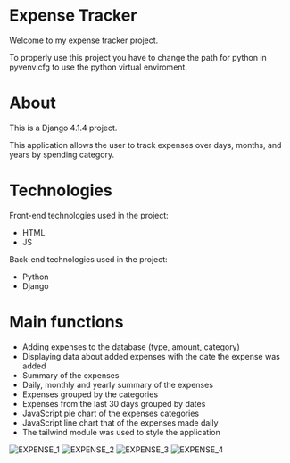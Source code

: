 # Expense Tracker

Welcome to my expense tracker project.

To properly use this project you have to change the path for python in pyvenv.cfg to use the python virtual enviroment.

# About

This is a Django 4.1.4 project.

This application allows the user to track expenses over days, months, and years by spending category. 

# Technologies

Front-end technologies used in the project:
- HTML
- JS

Back-end technologies used in the project:
- Python
- Django

# Main functions

- Adding expenses to the database (type, amount, category)
- Displaying data about added expenses with the date the expense was added
- Summary of the expenses
- Daily, monthly and yearly summary of the expenses
- Expenses grouped by the categories
- Expenses from the last 30 days grouped by dates
- JavaScript pie chart of the expenses categories
- JavaScript line chart that of the expenses made daily
- The tailwind module was used to style the application

![EXPENSE_1](https://github.com/PiotrWirth/Expense_Tracker/assets/26605945/de1bf203-d072-45a6-93e0-2d1450218491)
![EXPENSE_2](https://github.com/PiotrWirth/Expense_Tracker/assets/26605945/d328c492-5911-4de0-8f18-190819397dec)
![EXPENSE_3](https://github.com/PiotrWirth/Expense_Tracker/assets/26605945/5193119a-fec9-4023-be64-2509d54d4208)
![EXPENSE_4](https://github.com/PiotrWirth/Expense_Tracker/assets/26605945/bc058c95-413b-4f27-b6d2-8307683f4775)
